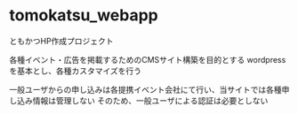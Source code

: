 # tomokatsu_webapp
ともかつHP作成プロジェクト

各種イベント・広告を掲載するためのCMSサイト構築を目的とする
wordpress を基本とし、各種カスタマイズを行う

一般ユーザからの申し込みは各提携イベント会社にて行い、当サイトでは各種申し込み情報は管理しない
そのため、一般ユーザによる認証は必要としない

